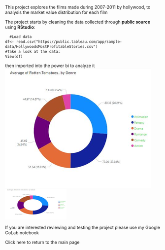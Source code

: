 This project explores the films made during 2007-2011 by hollywood, to analysis the market value distribution for each film

The project starts by cleaning the data collected through **public source** using **RStudio**:
```
  #Load data
df<- read.csv("https://public.tableau.com/app/sample-data/HollywoodsMostProfitableStories.csv")
#Take a look at the data: 
View(df)

```
then imported into the power bi to analyze it 
![the rortten.tomatoes per genre](../holly/hollyMap1.JPG)
<img src="../holly/hollyMap1.JPG" width="200" height="100">

If you are interested reviewing and testing the project please use my Google CoLab notebook

Click here to return to the main page
